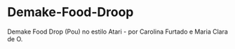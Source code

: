 # Demake-Food-Droop
Demake Food Drop (Pou) no estilo Atari - por Carolina Furtado e Maria Clara de O.
